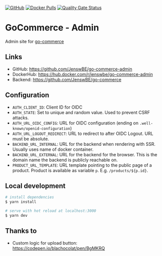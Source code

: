 [![GitHub](https://img.shields.io/github/license/JenswBE/go-commerce)](https://github.com/JenswBE/go-commerce-admin)
[![Docker Pulls](https://img.shields.io/docker/pulls/jenswbe/go-commerce)](https://hub.docker.com/r/jenswbe/go-commerce-admin)
[![Quality Gate Status](https://sonarcloud.io/api/project_badges/measure?project=JenswBE_go-commerce-admin&metric=alert_status)](https://sonarcloud.io/summary/new_code?id=JenswBE_go-commerce)

# GoCommerce - Admin

Admin site for [go-commerce](https://github.com/JenswBE/go-commerce)

## Links

- GitHub: https://github.com/JenswBE/go-commerce-admin
- DockerHub: https://hub.docker.com/r/jenswbe/go-commerce-admin
- Backend: https://github.com/JenswBE/go-commerce

## Configuration

- `AUTH_CLIENT_ID`: Client ID for OIDC
- `AUTH_STATE`: Set to unique and random value. Used to prevent CSRF attacks.
- `AUTH_URL_OIDC_CONFIG`: URL for OIDC configuration (ending on `.well-known/openid-configuration`)
- `AUTH_URL_LOGOUT_REDIRECT`: URL to redirect to after OIDC Logout. URL must be absolute.
- `BACKEND_URL_INTERNAL`: URL for the backend when rendering with SSR. Usually uses name of docker container.
- `BACKEND_URL_EXTERNAL`: URL for the backend for the browser. This is the domain name the backend is publicly reachable on.
- `PRODUCT_URL_TEMPLATE`: URL template pointing to the public page of a product. Product is available as variable `p`. E.g. `/products/${p.id}`.

## Local development

```bash
# install dependencies
$ yarn install

# serve with hot reload at localhost:3000
$ yarn dev
```

## Thanks to

- Custom logic for upload button: https://codepen.io/blachocolat/pen/BgMKRQ

